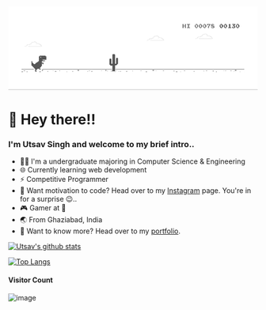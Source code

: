 ![image](https://github.com/utsavsingh899/utsavsingh899/blob/master/dino.gif)

# 👋 Hey there!!
### I'm Utsav Singh and welcome to my brief intro..
* 👨‍💻 I'm a undergraduate majoring in Computer Science & Engineering
* 🌐 Currently learning web development
* ⚡ Competitive Programmer
* 💪 Want motivation to code? Head over to my [Instagram](https://instagram.com/utsavsingh899/) page. You're in for a surprise 😉..
* 🎮 Gamer at 💖
* 🌏 From Ghaziabad, India
* 🐶 Want to know more? Head over to my [portfolio](https://utsavsingh899.github.io/).
  
[![Utsav's github stats](https://github-readme-stats.vercel.app/api?username=utsavsingh899&count_private=true&show_icons=true)](https://github.com/utsavsingh899)

[![Top Langs](https://github-readme-stats.vercel.app/api/top-langs/?username=utsavsingh899&layout=compact)](https://github.com/utsavsingh899)

#### Visitor Count
![image](https://profile-counter.glitch.me/utsavsingh899/count.svg)

